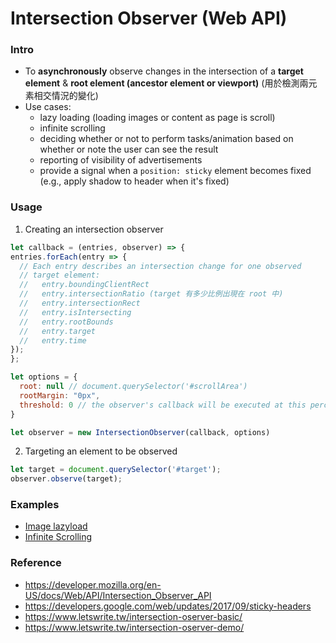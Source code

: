 # Intersection Observer (Web API)

### Intro
- To **asynchronously** observe changes in the intersection of a **target element** & **root element (ancestor element or viewport)** (用於檢測兩元素相交情況的變化)
- Use cases:
  - lazy loading (loading images or content as page is scroll)
  - infinite scrolling
  - deciding whether or not to perform tasks/animation based on whether or note the user can see the result
  - reporting of visibility of advertisements
  - provide a signal when a `position: sticky` element becomes fixed (e.g., apply shadow to header when it's fixed)

### Usage
1. Creating an intersection observer
  ```javaScript
  let callback = (entries, observer) => {
  entries.forEach(entry => {
    // Each entry describes an intersection change for one observed
    // target element:
    //   entry.boundingClientRect
    //   entry.intersectionRatio (target 有多少比例出現在 root 中)
    //   entry.intersectionRect
    //   entry.isIntersecting
    //   entry.rootBounds
    //   entry.target
    //   entry.time
  });
};
  
  let options = {
    root: null // document.querySelector('#scrollArea')
    rootMargin: "0px",
    threshold: 0 // the observer's callback will be executed at this percentage of target visibility (can be either a single number or array of numbers), default is 0 (means the cb will be run as soon as one pixel is visible)
  }
  
  let observer = new IntersectionObserver(callback, options)
  ```
2.  Targeting an element to be observed
  ```javaScript
  let target = document.querySelector('#target');
  observer.observe(target);
  ```

### Examples
- [Image lazyload](https://codepen.io/AnnieYC/pen/WNEKzao?editors=1011)
- [Infinite Scrolling](https://codepen.io/AnnieYC/pen/XWaPdGj?editors=1111)

### Reference
- https://developer.mozilla.org/en-US/docs/Web/API/Intersection_Observer_API
- https://developers.google.com/web/updates/2017/09/sticky-headers
- https://www.letswrite.tw/intersection-oserver-basic/
- https://www.letswrite.tw/intersection-oserver-demo/
